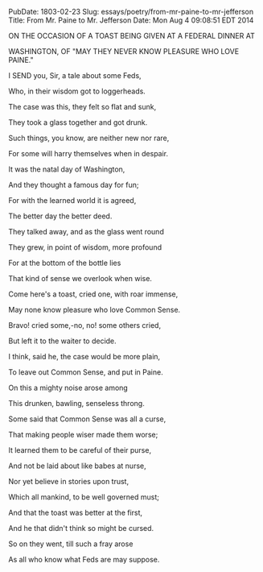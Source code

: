 PubDate: 1803-02-23
Slug: essays/poetry/from-mr-paine-to-mr-jefferson
Title: From Mr. Paine to Mr. Jefferson
Date: Mon Aug  4 09:08:51 EDT 2014

   ON THE OCCASION OF A TOAST BEING GIVEN AT A FEDERAL DINNER AT

   WASHINGTON, OF "MAY THEY NEVER KNOW PLEASURE WHO LOVE PAINE."





   I SEND you, Sir, a tale about some Feds,

   Who, in their wisdom got to loggerheads.

   The case was this, they felt so flat and sunk,

   They took a glass together and got drunk.

   Such things, you know, are neither new nor rare,

   For some will harry themselves when in despair.

   It was the natal day of Washington,

   And they thought a famous day for fun;

   For with the learned world it is agreed,

   The better day the better deed.

   They talked away, and as the glass went round

   They grew, in point of wisdom, more profound

   For at the bottom of the bottle lies

   That kind of sense we overlook when wise.

   Come here's a toast, cried one, with roar immense,

   May none know pleasure who love Common Sense.

   Bravo! cried some,-no, no! some others cried,

   But left it to the waiter to decide.

   I think, said he, the case would be more plain,

   To leave out Common Sense, and put in Paine.

   On this a mighty noise arose among

   This drunken, bawling, senseless throng.

   Some said that Common Sense was all a curse,

   That making people wiser made them worse;

   It learned them to be careful of their purse,

   And not be laid about like babes at nurse,

   Nor yet believe in stories upon trust,

   Which all mankind, to be well governed must;

   And that the toast was better at the first,

   And he that didn't think so might be cursed.

   So on they went, till such a fray arose

   As all who know what Feds are may suppose.


